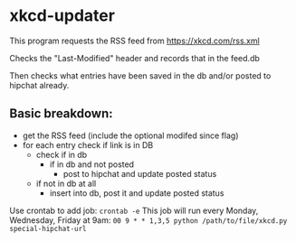 # xkcd-updater

This program requests the RSS feed from https://xkcd.com/rss.xml

Checks the "Last-Modified" header and records that in the feed.db

Then checks what entries have been saved in the db and/or posted to hipchat already.

## Basic breakdown:
* get the RSS feed (include the optional modifed since flag)
* for each entry check if link is in DB
  * check if in db
    * if in db and not posted
      * post to hipchat and update posted status
  * if not in db at all
    * insert into db, post it and update posted status

Use crontab to add job:
`crontab -e`
This job will run every Monday, Wednesday, Friday at 9am:
`00 9 * * 1,3,5 python /path/to/file/xkcd.py special-hipchat-url`

